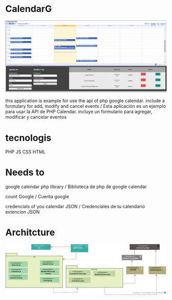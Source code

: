 # CalendarG
![Ejemplo de la app](https://github.com/requiem108/CalendarG/blob/master/ImagenesDocumentacion/Ejemplo.jpg)

this application is example for use the api of php google calendar. include a formulary for add, modify and cancel events
/
Esta aplicación es un ejemplo para usar la API de PHP Calendar. incluye un formulario para agregar, modificar y cancelar eventos

# tecnologis
PHP
JS
CSS
HTML

# Needs to
google calendar php library / Biblioteca de php de google calendar

count Google / Cuenta google

credencials of you calendar JSON / Credenciales de tu calendario extencion JSON

# Architcture
![Ejemplo de la app](https://github.com/requiem108/CalendarG/blob/master/ImagenesDocumentacion/GCalendar.jpg)
